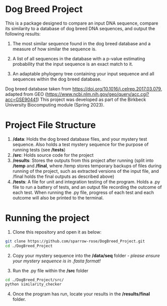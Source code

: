 # Dog Breed Project
This is a package designed to compare an input DNA sequence, compare its similarity to a database of dog breed DNA sequences, and output the following results:

1. The most similar sequence found in the dog breed database and a measure of how similar the sequence is.

2. A list of all sequences in the database with a p-value estimating probability that the input sequence is an exact match to it.

3. An adaptable phylogeny tree containing your input sequence and all sequences within the dog breed database.

Dog breed database taken from https://doi.org/10.1016/j.celrep.2017.03.079, adapted from GEO (https://www.ncbi.nlm.nih.gov/geo/query/acc.cgi?acc=GSE90441)
This project was developed as part of the Birkbeck University Biocomputing module (Spring 2023).

# Project File Structure

1. **/data**: Holds the dog breed database files, and your mystery test sequence. Also holds a test mystery sequence for the purpose of running tests (see **/tests**)
2. **/src**: Holds source code for the project
3. **/results**: Stores the outputs from this project after running (split into **/temp** and **/final**, where /temp stores temporary backups of files during running of the project, such as extracted versions of the input file, and /final holds the final outputs as described above)
4. **/tests**: A file for unit and integration testing of the program. Holds a .py file to run a battery of tests, and an output file recording the outcome of each test. When running the .py file, progress of each test and each outcome will also be printed to the terminal.

# Running the project

1. Clone this repository and open it as below:

```bash
git clone https://github.com/sparrow-rose/DogBreed_Project.git
cd ./DogBreed_Project
```

2. Copy your mystery sequence into the **/data/seq** folder - *please ensure your mystery sequence is in .fasta format!*

3. Run the .py file within the **/src** folder

```bash
cd ./DogBreed_Project/src/
python similarity_checker
```

4. Once the program has run, locate your results in the **/results/final** folder. 